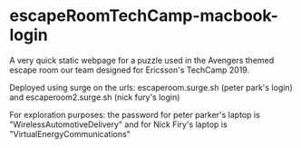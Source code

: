 # escapeRoomTechCamp-macbook-login
A very quick static webpage for a puzzle used in the Avengers themed escape room our team designed for Ericsson's TechCamp 2019. 

Deployed using surge on the urls: escaperoom.surge.sh (peter park's login) and escaperoom2.surge.sh (nick fury's login)

For exploration purposes: the password for peter parker's laptop is "WirelessAutomotiveDelivery" and for Nick Firy's laptop is "VirtualEnergyCommunications" 
